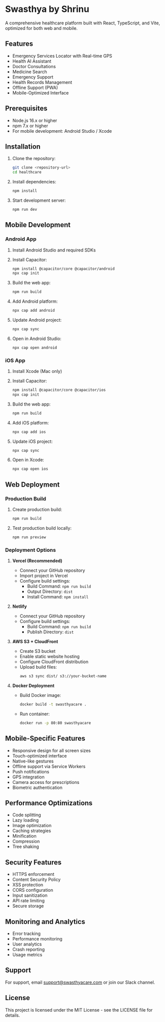 # Swasthya by Shrinu

A comprehensive healthcare platform built with React, TypeScript, and Vite, optimized for both web and mobile.

## Features

- Emergency Services Locator with Real-time GPS
- Health AI Assistant
- Doctor Consultations
- Medicine Search
- Emergency Support
- Health Records Management
- Offline Support (PWA)
- Mobile-Optimized Interface

## Prerequisites

- Node.js 16.x or higher
- npm 7.x or higher
- For mobile development: Android Studio / Xcode

## Installation

1. Clone the repository:
   ```bash
   git clone <repository-url>
   cd healthcare
   ```

2. Install dependencies:
   ```bash
   npm install
   ```

3. Start development server:
   ```bash
   npm run dev
   ```

## Mobile Development

### Android App

1. Install Android Studio and required SDKs

2. Install Capacitor:
   ```bash
   npm install @capacitor/core @capacitor/android
   npx cap init
   ```

3. Build the web app:
   ```bash
   npm run build
   ```

4. Add Android platform:
   ```bash
   npx cap add android
   ```

5. Update Android project:
   ```bash
   npx cap sync
   ```

6. Open in Android Studio:
   ```bash
   npx cap open android
   ```

### iOS App

1. Install Xcode (Mac only)

2. Install Capacitor:
   ```bash
   npm install @capacitor/core @capacitor/ios
   npx cap init
   ```

3. Build the web app:
   ```bash
   npm run build
   ```

4. Add iOS platform:
   ```bash
   npx cap add ios
   ```

5. Update iOS project:
   ```bash
   npx cap sync
   ```

6. Open in Xcode:
   ```bash
   npx cap open ios
   ```

## Web Deployment

### Production Build

1. Create production build:
   ```bash
   npm run build
   ```

2. Test production build locally:
   ```bash
   npm run preview
   ```

### Deployment Options

1. **Vercel (Recommended)**
   - Connect your GitHub repository
   - Import project in Vercel
   - Configure build settings:
     - Build Command: `npm run build`
     - Output Directory: `dist`
     - Install Command: `npm install`

2. **Netlify**
   - Connect your GitHub repository
   - Configure build settings:
     - Build Command: `npm run build`
     - Publish Directory: `dist`

3. **AWS S3 + CloudFront**
   - Create S3 bucket
   - Enable static website hosting
   - Configure CloudFront distribution
   - Upload build files:
     ```bash
     aws s3 sync dist/ s3://your-bucket-name
     ```

4. **Docker Deployment**
   - Build Docker image:
     ```bash
     docker build -t swasthyacare .
     ```
   - Run container:
     ```bash
     docker run -p 80:80 swasthyacare
     ```

## Mobile-Specific Features

- Responsive design for all screen sizes
- Touch-optimized interface
- Native-like gestures
- Offline support via Service Workers
- Push notifications
- GPS integration
- Camera access for prescriptions
- Biometric authentication

## Performance Optimizations

- Code splitting
- Lazy loading
- Image optimization
- Caching strategies
- Minification
- Compression
- Tree shaking

## Security Features

- HTTPS enforcement
- Content Security Policy
- XSS protection
- CORS configuration
- Input sanitization
- API rate limiting
- Secure storage

## Monitoring and Analytics

- Error tracking
- Performance monitoring
- User analytics
- Crash reporting
- Usage metrics

## Support

For support, email support@swasthyacare.com or join our Slack channel.

## License

This project is licensed under the MIT License - see the LICENSE file for details.